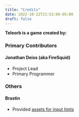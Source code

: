 ```yaml
---
title: "Credits"
date: 2022-10-22T21:53:04-05:00
draft: false
---
```



**Teleorb is a game created by:** 
### Primary Contributors
#### Jonathan Deiss (aka FireSquid) 
- Project Lead
- Primary Programmer

### Others
#### Brastin
- Provided [assets for input hints](https://brastin3.itch.io/controller-icons)